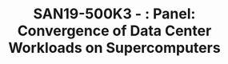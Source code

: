 ---
categories:
- san19
description: Coming soon...
image:
  featured: 'true'
  path: /assets/images/featured-images/san19/SAN19-500K3.png
session_attendee_num: '64'
session_id: SAN19-500K3
session_room: Pacific Room (Keynote)
session_slot:
  end_time: '2019-09-27 11:00:00'
  start_time: '2019-09-27 10:30:00'
session_speakers:
- speaker_bio: Brent has a long history of working in supercomputing community. Starting
    in the mid-80’s in Canada, he wrote compilers for Myrias Research. In the early
    90’s he moved to the Lawrence Livermore National Laboratory and worked on the
    adoption of parallel computing. In the early to mid 2000’s, he ran the BlueGene
    project for Livermore as well as the Lustre file system contract. Brent founded
    and was CEO at Whamcloud, a company formed to keep Lustre in play for HPC. After
    selling Whamcloud to Intel, he was General Manager for the High Performance Data
    Division for 5+ years. Along the way, Brent had a hand in starting Software-Carpentry.com,
    building the first Java compiler and founding the Student Cluster Competition
    now held worldwide at HPC events.
  speaker_company: ARM
  speaker_image: /assets/images/speakers/san19/brent-gorda.jpg
  speaker_location: ''
  speaker_name: Brent Gorda
  speaker_position: Sr. Director
  speaker_url: ''
  speaker_username: brent.gorda
- speaker_bio: Andrew Younge is a Computer Scientist at Sandia National Laboratories
    with the Scalable System Software group. His research interests include High Performance
    Computing, Virtualization, Distributed Systems, and energy efficient computing.
    The central focal point of Andrew’s work is to improve the usability and efficiency
    of supercomputing system software. He has a Ph.D in Computer Science from Indiana
    University, where he was the Persistent Systems fellow and a member of the FutureGrid
    project, an NSF-funded experimental Cloud testbed. Over the years, Andrew has
    held visiting positions at the MITRE Corporation, the University of Southern California
    / Information Sciences Institute, and the University of Maryland, College Park.
    He received his Bachelors and Masters of Science from the Computer Science Department
    at Rochester Institute of Technology (RIT) in 2008 and 2010, respectively.
  speaker_company: Sandia National Laboratories
  speaker_image: /assets/images/speakers/san19/andrew-younge.jpg
  speaker_location: ''
  speaker_name: Andrew Younge
  speaker_position: Computer Scientist
  speaker_url: ''
  speaker_username: ajyoung1
- speaker_bio: Elsie Wahlig is a Senior Director of Linaros Datacenter Cloud Group
    and HPC  at Linaro. Prior to joining, Elsie has been in high-tech field working
    at semiconductor companies for 22 years. Shes been building the Arm server market
    since 2011 at Qualcomm and Samsung with roles spanning both engineering and product
    management. Before embracing Arm Servers, she worked at AMD contributing to development
    of software and architectural extensions of the AMD microprocessor.
  speaker_company: Linaro
  speaker_image: /assets/images/speakers/san19/elsie-wahlig.jpg
  speaker_location: elsie.wahlig
  speaker_name: Elsie Wahlig
  speaker_position: Sr. Director
  speaker_url: ''
  speaker_username: elsie.wahlig
- speaker_bio: Dr. Aleksandr Drozd is a Research Scientist at RIKEN Center for Computational
    Science. His research interests like at the intersection of artificial intelligence
    and high performance computing.
  speaker_company: RIKEN
  speaker_image: /assets/images/speakers/san19/aleksandr-drozd.jpg
  speaker_location: ''
  speaker_name: Aleksandr Drozd
  speaker_position: Research Scientist
  speaker_url: ''
  speaker_username: alexander.drozd
session_track: Keynote
tag: session
tags:
- HPC
title: 'SAN19-500K3 - : Panel: Convergence of Data Center Workloads on Supercomputers'
---